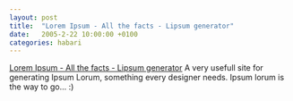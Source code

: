 ```yaml
---
layout: post
title:  "Lorem Ipsum - All the facts - Lipsum generator"
date:   2005-2-22 10:00:00 +0100
categories: habari
---
```

<a href="http://www.lipsum.com/">Lorem Ipsum - All the facts - Lipsum generator</a>
A very usefull site for generating Ipsum Lorum, something every designer needs. Ipsum lorum is the way to go... :)